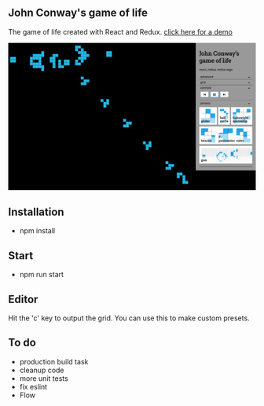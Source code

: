 ## John Conway's game of life

The game of life created with React and Redux. [click here for a demo](https://sanderdesnaijer.github.io/game-of-life-redux/)

![screenshot](/docs/screenshot.png)

## Installation

* npm install

## Start

* npm run start

## Editor

Hit the 'c' key to output the grid. You can use this to make custom presets.

## To do

* production build task
* cleanup code
* more unit tests
* fix eslint
* Flow
